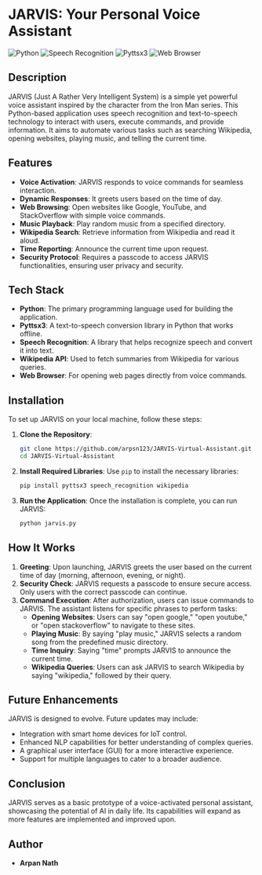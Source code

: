 # JARVIS: Your Personal Voice Assistant

![Python](https://img.shields.io/badge/Python-3.8%2B-blue.svg)
![Speech Recognition](https://img.shields.io/badge/Speech%20Recognition-v3.8.1-orange.svg)
![Pyttsx3](https://img.shields.io/badge/Pyttsx3-v2.7.1-green.svg)
![Web Browser](https://img.shields.io/badge/Web%20Browser-v2.5.0-yellow.svg)

## Description

JARVIS (Just A Rather Very Intelligent System) is a simple yet powerful voice assistant inspired by the character from the Iron Man series. This Python-based application uses speech recognition and text-to-speech technology to interact with users, execute commands, and provide information. It aims to automate various tasks such as searching Wikipedia, opening websites, playing music, and telling the current time.

## Features

- **Voice Activation**: JARVIS responds to voice commands for seamless interaction.
- **Dynamic Responses**: It greets users based on the time of day.
- **Web Browsing**: Open websites like Google, YouTube, and StackOverflow with simple voice commands.
- **Music Playback**: Play random music from a specified directory.
- **Wikipedia Search**: Retrieve information from Wikipedia and read it aloud.
- **Time Reporting**: Announce the current time upon request.
- **Security Protocol**: Requires a passcode to access JARVIS functionalities, ensuring user privacy and security.

## Tech Stack

- **Python**: The primary programming language used for building the application.
- **Pyttsx3**: A text-to-speech conversion library in Python that works offline.
- **Speech Recognition**: A library that helps recognize speech and convert it into text.
- **Wikipedia API**: Used to fetch summaries from Wikipedia for various queries.
- **Web Browser**: For opening web pages directly from voice commands.

## Installation

To set up JARVIS on your local machine, follow these steps:

1. **Clone the Repository**:
   ```bash
   git clone https://github.com/arpsn123/JARVIS-Virtual-Assistant.git
   cd JARVIS-Virtual-Assistant
   ```

2. **Install Required Libraries**:
   Use `pip` to install the necessary libraries:
   ```bash
   pip install pyttsx3 speech_recognition wikipedia
   ```

3. **Run the Application**:
   Once the installation is complete, you can run JARVIS:
   ```bash
   python jarvis.py
   ```

## How It Works

1. **Greeting**: Upon launching, JARVIS greets the user based on the current time of day (morning, afternoon, evening, or night).
2. **Security Check**: JARVIS requests a passcode to ensure secure access. Only users with the correct passcode can continue.
3. **Command Execution**: After authorization, users can issue commands to JARVIS. The assistant listens for specific phrases to perform tasks:
   - **Opening Websites**: Users can say "open google," "open youtube," or "open stackoverflow" to navigate to these sites.
   - **Playing Music**: By saying "play music," JARVIS selects a random song from the predefined music directory.
   - **Time Inquiry**: Saying "time" prompts JARVIS to announce the current time.
   - **Wikipedia Queries**: Users can ask JARVIS to search Wikipedia by saying "wikipedia," followed by their query.

## Future Enhancements

JARVIS is designed to evolve. Future updates may include:
- Integration with smart home devices for IoT control.
- Enhanced NLP capabilities for better understanding of complex queries.
- A graphical user interface (GUI) for a more interactive experience.
- Support for multiple languages to cater to a broader audience.

## Conclusion

JARVIS serves as a basic prototype of a voice-activated personal assistant, showcasing the potential of AI in daily life. Its capabilities will expand as more features are implemented and improved upon.


## Author

- **Arpan Nath**
